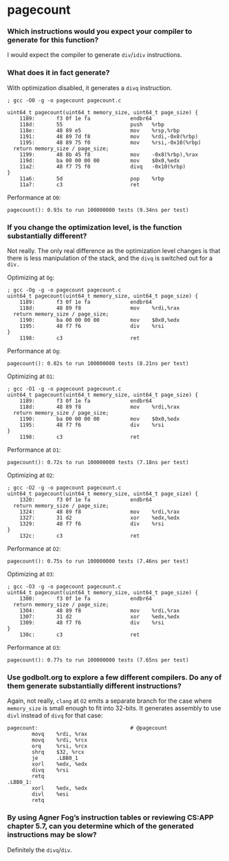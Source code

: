 # pagecount

### Which instructions would you expect your compiler to generate for this function?

I would expect the compiler to generate `div`/`idiv` instructions.

### What does it in fact generate?

With optimization disabled, it generates a `divq` instruction.
```
; gcc -O0 -g -o pagecount pagecount.c

uint64_t pagecount(uint64_t memory_size, uint64_t page_size) {
    1189:       f3 0f 1e fa             endbr64 
    118d:       55                      push   %rbp
    118e:       48 89 e5                mov    %rsp,%rbp
    1191:       48 89 7d f8             mov    %rdi,-0x8(%rbp)
    1195:       48 89 75 f0             mov    %rsi,-0x10(%rbp)
  return memory_size / page_size;
    1199:       48 8b 45 f8             mov    -0x8(%rbp),%rax
    119d:       ba 00 00 00 00          mov    $0x0,%edx
    11a2:       48 f7 75 f0             divq   -0x10(%rbp)
}
    11a6:       5d                      pop    %rbp
    11a7:       c3                      ret
```
Performance at `O0`:
```
pagecount(): 0.93s to run 100000000 tests (9.34ns per test)
```

### If you change the optimization level, is the function substantially different?
Not really.  The only real difference as the optimization level changes is that there is less manipulation of the stack, and the `divq` is switched out for a `div.`

Optimizing at `Og`:
```
; gcc -Og -g -o pagecount pagecount.c
uint64_t pagecount(uint64_t memory_size, uint64_t page_size) {
    1189:       f3 0f 1e fa             endbr64 
    118d:       48 89 f8                mov    %rdi,%rax
  return memory_size / page_size;
    1190:       ba 00 00 00 00          mov    $0x0,%edx
    1195:       48 f7 f6                div    %rsi
}
    1198:       c3                      ret    
```
Performance at `Og`:
```
pagecount(): 0.82s to run 100000000 tests (8.21ns per test)
```
Optimizing at `O1`:
```
; gcc -O1 -g -o pagecount pagecount.c
uint64_t pagecount(uint64_t memory_size, uint64_t page_size) {
    1189:       f3 0f 1e fa             endbr64 
    118d:       48 89 f8                mov    %rdi,%rax
  return memory_size / page_size;
    1190:       ba 00 00 00 00          mov    $0x0,%edx
    1195:       48 f7 f6                div    %rsi
}
    1198:       c3                      ret
```
Performance at `O1`:
```
pagecount(): 0.72s to run 100000000 tests (7.18ns per test)
```
Optimizing at `O2`:
```
; gcc -O2 -g -o pagecount pagecount.c
uint64_t pagecount(uint64_t memory_size, uint64_t page_size) {
    1320:       f3 0f 1e fa             endbr64 
  return memory_size / page_size;
    1324:       48 89 f8                mov    %rdi,%rax
    1327:       31 d2                   xor    %edx,%edx
    1329:       48 f7 f6                div    %rsi
}
    132c:       c3                      ret
```
Performance at `O2`:
```
pagecount(): 0.75s to run 100000000 tests (7.46ns per test)
```
Optimizing at `O3`:
```
; gcc -O3 -g -o pagecount pagecount.c
uint64_t pagecount(uint64_t memory_size, uint64_t page_size) {
    1300:       f3 0f 1e fa             endbr64 
  return memory_size / page_size;
    1304:       48 89 f8                mov    %rdi,%rax
    1307:       31 d2                   xor    %edx,%edx
    1309:       48 f7 f6                div    %rsi
}
    130c:       c3                      ret    
```
Performance at `O3`:
```
pagecount(): 0.77s to run 100000000 tests (7.65ns per test)
```
### Use godbolt.org to explore a few different compilers.  Do any of them generate substantially different instructions?
Again, not really, `clang` at `O2` emits a separate branch for the case where `memory_size` is small enough to fit into 32-bits.  It generates assembly to use `divl` instead of `divq` for that case:
```
pagecount:                              # @pagecount
        movq    %rdi, %rax
        movq    %rdi, %rcx
        orq     %rsi, %rcx
        shrq    $32, %rcx
        je      .LBB0_1
        xorl    %edx, %edx
        divq    %rsi
        retq
.LBB0_1:
        xorl    %edx, %edx
        divl    %esi
        retq
```
### By using Agner Fog’s instruction tables or reviewing CS:APP chapter 5.7, can you determine which of the generated instructions may be slow?
Definitely the `divq`/`div`.


